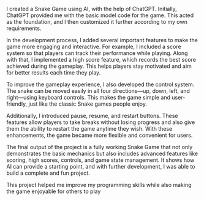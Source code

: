 I created a Snake Game using AI, with the help of ChatGPT. Initially, ChatGPT provided me with the basic model code for the game. This acted as the foundation, and I then customized it further according to my own requirements.

In the development process, I added several important features to make the game more engaging and interactive. For example, I included a score system so that players can track their performance while playing. Along with that, I implemented a high score feature, which records the best score achieved during the gameplay. This helps players stay motivated and aim for better results each time they play.

To improve the gameplay experience, I also developed the control system. The snake can be moved easily in all four directions—up, down, left, and right—using keyboard controls. This makes the game simple and user-friendly, just like the classic Snake games people enjoy.

Additionally, I introduced pause, resume, and restart buttons. These features allow players to take breaks without losing progress and also give them the ability to restart the game anytime they wish. With these enhancements, the game became more flexible and convenient for users.

The final output of the project is a fully working Snake Game that not only demonstrates the basic mechanics but also includes advanced features like scoring, high scores, controls, and game state management. It shows how AI can provide a starting point, and with further development, I was able to build a complete and fun project.

This project helped me improve my programming skills while also making the game enjoyable for others to play
